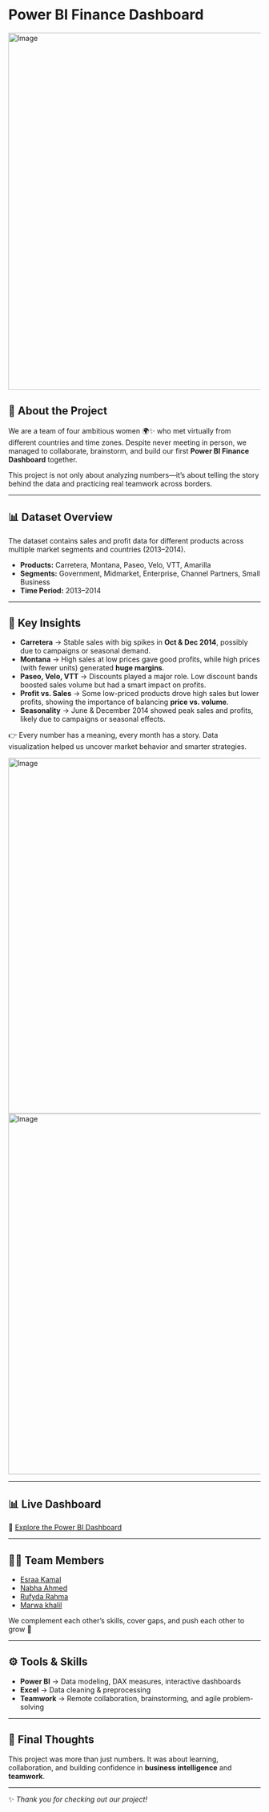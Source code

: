 
# Power BI Finance Dashboard  

<img width="1280" height="712" alt="Image" src="https://github.com/user-attachments/assets/fe254e6e-6260-4959-9606-a8ceaacbed79" />

## 📖 About the Project  
We are a team of four ambitious women 🌍✨ who met virtually from different countries and time zones. Despite never meeting in person, we managed to collaborate, brainstorm, and build our first **Power BI Finance Dashboard** together.  

This project is not only about analyzing numbers—it’s about telling the story behind the data and practicing real teamwork across borders.  

---

## 📊 Dataset Overview  
The dataset contains sales and profit data for different products across multiple market segments and countries (2013–2014).  

- **Products:** Carretera, Montana, Paseo, Velo, VTT, Amarilla  
- **Segments:** Government, Midmarket, Enterprise, Channel Partners, Small Business  
- **Time Period:** 2013–2014  

---

## 🔎 Key Insights  

- **Carretera** → Stable sales with big spikes in **Oct & Dec 2014**, possibly due to campaigns or seasonal demand.  
- **Montana** → High sales at low prices gave good profits, while high prices (with fewer units) generated **huge margins**.  
- **Paseo, Velo, VTT** → Discounts played a major role. Low discount bands boosted sales volume but had a smart impact on profits.  
- **Profit vs. Sales** → Some low-priced products drove high sales but lower profits, showing the importance of balancing **price vs. volume**.  
- **Seasonality** → June & December 2014 showed peak sales and profits, likely due to campaigns or seasonal effects.  

👉 Every number has a meaning, every month has a story. Data visualization helped us uncover market behavior and smarter strategies.  

<img width="1280" height="709" alt="Image" src="https://github.com/user-attachments/assets/ddbb47b3-c4ab-4925-bf10-19f90664dbca" />


<img width="1280" height="719" alt="Image" src="https://github.com/user-attachments/assets/d0209cc6-3549-4042-a4c8-d8f73a58e596" />


---



## 📊 Live Dashboard  
🔗 [Explore the Power BI Dashboard]([YOUR_DASHBOARD_LINK_HERE](https://app.powerbi.com/view?r=eyJrIjoiOGJmMGNiOTctMzViZC00YTMxLTgxZmQtNmMwNDk1MDM4YTE0IiwidCI6ImE3NjhlZmQ4LTAxYzEtNDVmMC1hMzc2LWY1YjJiNjBlMzM2MiJ9))  

---

## 👩‍💻 Team Members  

- [Esraa Kamal](www.linkedin.com/in/esraakamal) 
- [Nabha Ahmed](https://www.linkedin.com/in/nabha-ahmed-166491221/) 
- [Rufyda Rahma](https://www.linkedin.com/in/rufyda-abdelhadirahma/) 
- [Marwa khalil](https://www.linkedin.com/in/marwa-s-khalil/)

We complement each other’s skills, cover gaps, and push each other to grow 🚀  

---

## ⚙️ Tools & Skills  
- **Power BI** → Data modeling, DAX measures, interactive dashboards  
- **Excel** → Data cleaning & preprocessing  
- **Teamwork** → Remote collaboration, brainstorming, and agile problem-solving  

---

## 🌟 Final Thoughts  
This project was more than just numbers. It was about learning, collaboration, and building confidence in **business intelligence** and **teamwork**.  

---

✨ *Thank you for checking out our project!*
